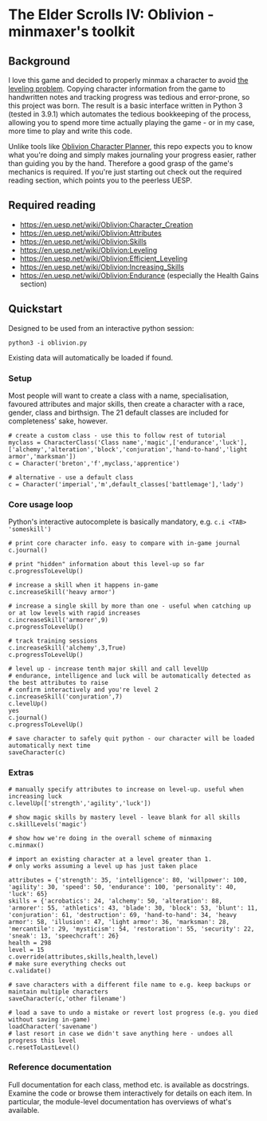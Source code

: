 # The Elder Scrolls IV: Oblivion - minmaxer's toolkit
## Background
I love this game and decided to properly minmax a character to avoid [the leveling problem](https://en.uesp.net/wiki/Oblivion:Leveling#The_Leveling_Problem).
Copying character information from the game to handwritten notes and tracking progress was tedious and error-prone, so this project was born.
The result is a basic interface written in Python 3 (tested in 3.9.1) which automates the tedious bookkeeping of the process, allowing you to spend more time actually playing the game - or in my case, more time to play and write this code.

Unlike tools like [Oblivion Character Planner](https://github.com/rdoll/ocp), this repo expects you to know what you're doing and simply makes journaling your progress easier, rather than guiding you by the hand.
Therefore a good grasp of the game's mechanics is required.
If you're just starting out check out the required reading section, which points you to the peerless UESP.

## Required reading
- https://en.uesp.net/wiki/Oblivion:Character_Creation
- https://en.uesp.net/wiki/Oblivion:Attributes
- https://en.uesp.net/wiki/Oblivion:Skills
- https://en.uesp.net/wiki/Oblivion:Leveling
- https://en.uesp.net/wiki/Oblivion:Efficient_Leveling
- https://en.uesp.net/wiki/Oblivion:Increasing_Skills
- https://en.uesp.net/wiki/Oblivion:Endurance (especially the Health Gains section)

## Quickstart
Designed to be used from an interactive python session:
```
python3 -i oblivion.py
```
Existing data will automatically be loaded if found.

### Setup
Most people will want to create a class with a name, specialisation, favoured attributes and major skills, then create a character with a race, gender, class and birthsign.
The 21 default classes are included for completeness' sake, however.
```
# create a custom class - use this to follow rest of tutorial
myclass = CharacterClass('Class name','magic',['endurance','luck'],['alchemy','alteration','block','conjuration','hand-to-hand','light armor','marksman'])
c = Character('breton','f',myclass,'apprentice')

# alternative - use a default class
c = Character('imperial','m',default_classes['battlemage'],'lady')
```

### Core usage loop
Python's interactive autocomplete is basically mandatory, e.g. `c.i <TAB> 'someskill')`
```
# print core character info. easy to compare with in-game journal
c.journal()

# print "hidden" information about this level-up so far
c.progressToLevelUp()

# increase a skill when it happens in-game
c.increaseSkill('heavy armor')

# increase a single skill by more than one - useful when catching up or at low levels with rapid increases
c.increaseSkill('armorer',9)
c.progressToLevelUp()

# track training sessions
c.increaseSkill('alchemy',3,True)
c.progressToLevelUp()

# level up - increase tenth major skill and call levelUp
# endurance, intelligence and luck will be automatically detected as the best attributes to raise
# confirm interactively and you're level 2
c.increaseSkill('conjuration',7)
c.levelUp()
yes
c.journal()
c.progressToLevelUp()

# save character to safely quit python - our character will be loaded automatically next time
saveCharacter(c)
```

### Extras
```
# manually specify attributes to increase on level-up. useful when increasing luck
c.levelUp(['strength','agility','luck'])

# show magic skills by mastery level - leave blank for all skills
c.skillLevels('magic')

# show how we're doing in the overall scheme of minmaxing
c.minmax()

# import an existing character at a level greater than 1.
# only works assuming a level up has just taken place

attributes = {'strength': 35, 'intelligence': 80, 'willpower': 100, 'agility': 30, 'speed': 50, 'endurance': 100, 'personality': 40, 'luck': 65}
skills = {'acrobatics': 24, 'alchemy': 50, 'alteration': 88, 'armorer': 55, 'athletics': 43, 'blade': 30, 'block': 53, 'blunt': 11, 'conjuration': 61, 'destruction': 69, 'hand-to-hand': 34, 'heavy armor': 58, 'illusion': 47, 'light armor': 36, 'marksman': 28, 'mercantile': 29, 'mysticism': 54, 'restoration': 55, 'security': 22, 'sneak': 13, 'speechcraft': 26}
health = 298
level = 15
c.override(attributes,skills,health,level)
# make sure everything checks out
c.validate()

# save characters with a different file name to e.g. keep backups or maintain multiple characters
saveCharacter(c,'other filename')

# load a save to undo a mistake or revert lost progress (e.g. you died without saving in-game)
loadCharacter('savename')
# last resort in case we didn't save anything here - undoes all progress this level
c.resetToLastLevel()
```

### Reference documentation
Full documentation for each class, method etc. is available as docstrings.
Examine the code or browse them interactively for details on each item.
In particular, the module-level documentation has overviews of what's available.
